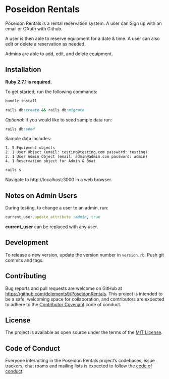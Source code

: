 # Poseidon Rentals

Poseidon Rentals is a rental reservation system. A user can Sign up with an email or OAuth with Github. 

A user is then able to reserve equipment for a date & time. A user can also edit or delete a reservation as needed.

Admins are able to add, edit, and delete equipment.

## Installation
**Ruby 2.7.1 is required.**

To get started, run the following commands:
```ruby
bundle install
```
```ruby
rails db:create && rails db:migrate
```
_Optional:_ 
    If you would like to seed sample data run:
```ruby
rails db:seed
```
Sample data includes:

    1. 5 Equipment objects
    2. 1 User Object (email: testing@testing.com password: testing)
    3. 1 User Admin Object (email: admin@admin.com password: admin)
    4. 1 Reservation object for Admin & Boat
<!-- ```ruby
thin start --ssl
``` -->

```ruby
rails s
```

Navigate to http://localhost:3000 in a web browser.

## Notes on Admin Users

During testing, to change a user to an admin, run:

```ruby
current_user.update_attribute :admin, true
```
**current_user** can be replaced with any user.

## Development

To release a new version, update the version number in `version.rb`. Push git commits and tags.

## Contributing

Bug reports and pull requests are welcome on GitHub at https://github.com/dclements9/PoseidonRentals. This project is intended to be a safe, welcoming space for collaboration, and contributors are expected to adhere to the [Contributor Covenant](http://contributor-covenant.org) code of conduct.

## License

The project is available as open source under the terms of the [MIT License](https://opensource.org/licenses/MIT).

## Code of Conduct

Everyone interacting in the Poseidon Rentals project’s codebases, issue trackers, chat rooms and mailing lists is expected to follow the [code of conduct](https://github.com/dclements9/PoseidonRentals/blob/master/CODE_OF_CONDUCT.md).

